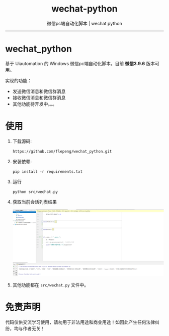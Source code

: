 <h1 align="center">wechat-python</h1>

<p align="center">微信pc端自动化脚本 | wechat python</p>

***

# wechat_python

基于 Uiautomation 的 Windows 微信pc端自动化脚本。目前 **微信3.9.6** 版本可用。

实现的功能：

*   发送微信消息和微信群消息
*   接收微信消息和微信群消息
*   其他功能待开发中。。。


# 使用

1.  下载源码:

    ```
    https://github.com/flepeng/wechat_python.git
    ```

2.  安装依赖:

    ```
    pip install -r requirements.txt
    ```
  
3.  运行

    ```
    python src/wechat.py
    ```

4.  获取当前会话列表结果

    ![](/docs/imgs/01.png)

5.  其他功能都在 `src/wechat.py` 文件中。 


# 免责声明

代码仅供交流学习使用，请勿用于非法用途和商业用途！如因此产生任何法律纠纷，均与作者无关！


